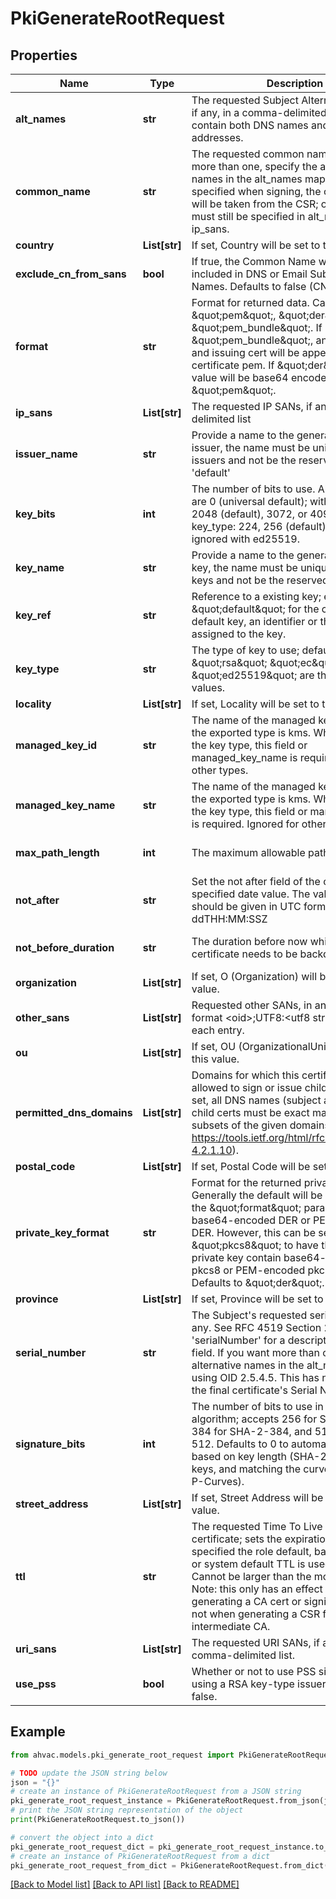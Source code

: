 # PkiGenerateRootRequest


## Properties

Name | Type | Description | Notes
------------ | ------------- | ------------- | -------------
**alt_names** | **str** | The requested Subject Alternative Names, if any, in a comma-delimited list. May contain both DNS names and email addresses. | [optional] 
**common_name** | **str** | The requested common name; if you want more than one, specify the alternative names in the alt_names map. If not specified when signing, the common name will be taken from the CSR; other names must still be specified in alt_names or ip_sans. | [optional] 
**country** | **List[str]** | If set, Country will be set to this value. | [optional] 
**exclude_cn_from_sans** | **bool** | If true, the Common Name will not be included in DNS or Email Subject Alternate Names. Defaults to false (CN is included). | [optional] [default to False]
**format** | **str** | Format for returned data. Can be \&quot;pem\&quot;, \&quot;der\&quot;, or \&quot;pem_bundle\&quot;. If \&quot;pem_bundle\&quot;, any private key and issuing cert will be appended to the certificate pem. If \&quot;der\&quot;, the value will be base64 encoded. Defaults to \&quot;pem\&quot;. | [optional] [default to 'pem']
**ip_sans** | **List[str]** | The requested IP SANs, if any, in a comma-delimited list | [optional] 
**issuer_name** | **str** | Provide a name to the generated or existing issuer, the name must be unique across all issuers and not be the reserved value &#39;default&#39; | [optional] 
**key_bits** | **int** | The number of bits to use. Allowed values are 0 (universal default); with rsa key_type: 2048 (default), 3072, or 4096; with ec key_type: 224, 256 (default), 384, or 521; ignored with ed25519. | [optional] [default to 0]
**key_name** | **str** | Provide a name to the generated or existing key, the name must be unique across all keys and not be the reserved value &#39;default&#39; | [optional] 
**key_ref** | **str** | Reference to a existing key; either \&quot;default\&quot; for the configured default key, an identifier or the name assigned to the key. | [optional] [default to 'default']
**key_type** | **str** | The type of key to use; defaults to RSA. \&quot;rsa\&quot; \&quot;ec\&quot; and \&quot;ed25519\&quot; are the only valid values. | [optional] [default to 'rsa']
**locality** | **List[str]** | If set, Locality will be set to this value. | [optional] 
**managed_key_id** | **str** | The name of the managed key to use when the exported type is kms. When kms type is the key type, this field or managed_key_name is required. Ignored for other types. | [optional] 
**managed_key_name** | **str** | The name of the managed key to use when the exported type is kms. When kms type is the key type, this field or managed_key_id is required. Ignored for other types. | [optional] 
**max_path_length** | **int** | The maximum allowable path length | [optional] [default to -1]
**not_after** | **str** | Set the not after field of the certificate with specified date value. The value format should be given in UTC format YYYY-MM-ddTHH:MM:SSZ | [optional] 
**not_before_duration** | **str** | The duration before now which the certificate needs to be backdated by. | [optional] [default to '30']
**organization** | **List[str]** | If set, O (Organization) will be set to this value. | [optional] 
**other_sans** | **List[str]** | Requested other SANs, in an array with the format &lt;oid&gt;;UTF8:&lt;utf8 string value&gt; for each entry. | [optional] 
**ou** | **List[str]** | If set, OU (OrganizationalUnit) will be set to this value. | [optional] 
**permitted_dns_domains** | **List[str]** | Domains for which this certificate is allowed to sign or issue child certificates. If set, all DNS names (subject and alt) on child certs must be exact matches or subsets of the given domains (see https://tools.ietf.org/html/rfc5280#section-4.2.1.10). | [optional] 
**postal_code** | **List[str]** | If set, Postal Code will be set to this value. | [optional] 
**private_key_format** | **str** | Format for the returned private key. Generally the default will be controlled by the \&quot;format\&quot; parameter as either base64-encoded DER or PEM-encoded DER. However, this can be set to \&quot;pkcs8\&quot; to have the returned private key contain base64-encoded pkcs8 or PEM-encoded pkcs8 instead. Defaults to \&quot;der\&quot;. | [optional] [default to 'der']
**province** | **List[str]** | If set, Province will be set to this value. | [optional] 
**serial_number** | **str** | The Subject&#39;s requested serial number, if any. See RFC 4519 Section 2.31 &#39;serialNumber&#39; for a description of this field. If you want more than one, specify alternative names in the alt_names map using OID 2.5.4.5. This has no impact on the final certificate&#39;s Serial Number field. | [optional] 
**signature_bits** | **int** | The number of bits to use in the signature algorithm; accepts 256 for SHA-2-256, 384 for SHA-2-384, and 512 for SHA-2-512. Defaults to 0 to automatically detect based on key length (SHA-2-256 for RSA keys, and matching the curve size for NIST P-Curves). | [optional] [default to 0]
**street_address** | **List[str]** | If set, Street Address will be set to this value. | [optional] 
**ttl** | **str** | The requested Time To Live for the certificate; sets the expiration date. If not specified the role default, backend default, or system default TTL is used, in that order. Cannot be larger than the mount max TTL. Note: this only has an effect when generating a CA cert or signing a CA cert, not when generating a CSR for an intermediate CA. | [optional] 
**uri_sans** | **List[str]** | The requested URI SANs, if any, in a comma-delimited list. | [optional] 
**use_pss** | **bool** | Whether or not to use PSS signatures when using a RSA key-type issuer. Defaults to false. | [optional] [default to False]

## Example

```python
from ahvac.models.pki_generate_root_request import PkiGenerateRootRequest

# TODO update the JSON string below
json = "{}"
# create an instance of PkiGenerateRootRequest from a JSON string
pki_generate_root_request_instance = PkiGenerateRootRequest.from_json(json)
# print the JSON string representation of the object
print(PkiGenerateRootRequest.to_json())

# convert the object into a dict
pki_generate_root_request_dict = pki_generate_root_request_instance.to_dict()
# create an instance of PkiGenerateRootRequest from a dict
pki_generate_root_request_from_dict = PkiGenerateRootRequest.from_dict(pki_generate_root_request_dict)
```
[[Back to Model list]](../README.md#documentation-for-models) [[Back to API list]](../README.md#documentation-for-api-endpoints) [[Back to README]](../README.md)


